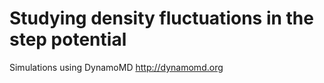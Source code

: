 # Studying density fluctuations in the step potential

Simulations using DynamoMD http://dynamomd.org
